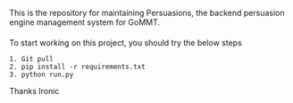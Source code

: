 This is the repository for maintaining Persuasions, the backend persuasion engine management system for GoMMT.
####
To start working on this project, you should try the below steps 


```
1. Git pull 
2. pip install -r requirements.txt
3. python run.py
```


Thanks Ironic